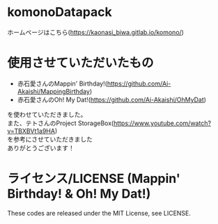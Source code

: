 # komonoDatapack

ホームページはこちら(<https://kaonasi_biwa.gitlab.io/komono/>)



# 使用させていただいたもの
* 赤石愛さんのMappin' Birthday!(<https://github.com/Ai-Akaishi/MappingBirthday>)
* 赤石愛さんのOh! My Dat!(<https://github.com/Ai-Akaishi/OhMyDat>)

を使わせていただきました。<br>
また、テトさんのProject StorageBox(<https://www.youtube.com/watch?v=TBXBVt1a9HA>)<br>
を参考にさせていただきました<br>
ありがとうございます！<br>


# ライセンス/LICENSE (Mappin' Birthday! & Oh! My Dat!)

These codes are released under the MIT License, see LICENSE.
